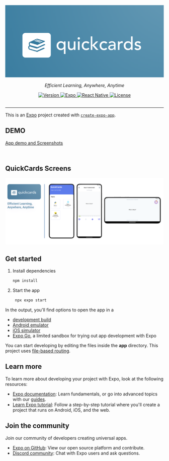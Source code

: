 <div align="center"> 
  <img src="./assets/branding.png" alt="QuickCards Logo"> 
  <p><em>Efficient Learning, Anywhere, Anytime</em></p> 
  <a href="https://github.com/your-repo/quickcards"> 
    <img src="https://img.shields.io/badge/Version-1.0.0-brightgreen.svg" alt="Version"> 
  </a> 
  <a href="https://github.com/your-repo/quickcards"> 
    <img src="https://img.shields.io/badge/Expo-v51-blue.svg" alt="Expo"> 
  </a> 
  <a href="https://github.com/your-repo/quickcards"> 
    <img src="https://img.shields.io/badge/React%20Native-v0.74-blue.svg" alt="React Native"> 
  </a> 
  <a href="https://github.com/your-repo/quickcards/blob/main/LICENSE"> 
    <img src="https://img.shields.io/badge/License-MIT-yellow.svg" alt="License"> 
  </a> 
</div>

<br>

---

This is an [Expo](https://expo.dev) project created with [`create-expo-app`](https://www.npmjs.com/package/create-expo-app).

## DEMO

[App demo and Screenshots](https://drive.google.com/drive/folders/17OIyT40Miq1Q3_RUV1rQUX6RUFrO1kc6?usp=sharing)

<br>

## QuickCards Screens
![UI Screens](./assets/quickcardsuiscreens.png)

## Get started

1. Install dependencies

   ```bash
   npm install
   ```

2. Start the app

   ```bash
    npx expo start
   ```

In the output, you'll find options to open the app in a

- [development build](https://docs.expo.dev/develop/development-builds/introduction/)
- [Android emulator](https://docs.expo.dev/workflow/android-studio-emulator/)
- [iOS simulator](https://docs.expo.dev/workflow/ios-simulator/)
- [Expo Go](https://expo.dev/go), a limited sandbox for trying out app development with Expo

You can start developing by editing the files inside the **app** directory. This project uses [file-based routing](https://docs.expo.dev/router/introduction).

## Learn more

To learn more about developing your project with Expo, look at the following resources:

- [Expo documentation](https://docs.expo.dev/): Learn fundamentals, or go into advanced topics with our [guides](https://docs.expo.dev/guides).
- [Learn Expo tutorial](https://docs.expo.dev/tutorial/introduction/): Follow a step-by-step tutorial where you'll create a project that runs on Android, iOS, and the web.

## Join the community

Join our community of developers creating universal apps.

- [Expo on GitHub](https://github.com/expo/expo): View our open source platform and contribute.
- [Discord community](https://chat.expo.dev): Chat with Expo users and ask questions.
